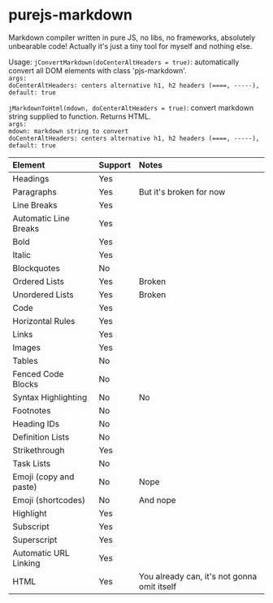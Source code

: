 # purejs-markdown
Markdown compiler written in pure JS, no libs, no frameworks, absolutely unbearable code!
Actually it's just a tiny tool for myself and nothing else.

Usage: 
`jConvertMarkdown(doCenterAltHeaders = true)`: automatically convert all DOM elements with class 'pjs-markdown'. \
    `args:` \
    `doCenterAltHeaders: centers alternative h1, h2 headers (====, -----), default: true` 

`jMarkdownToHtml(mdown, doCenterAltHeaders = true)`: convert markdown string supplied to function. Returns HTML.  \
    `args:` \
    `mdown: markdown string to convert` \
    `doCenterAltHeaders: centers alternative h1, h2 headers (====, -----), default: true`
    


| Element                   | Support   | Notes                             |
|:------------------------- |:--------- |:--------------------------------- |
| Headings                  |   Yes     |                                   |
| Paragraphs                |   Yes	    |                    But it's broken for now               |
| Line Breaks	            |   Yes	    |       |
| Automatic Line Breaks	    |   Yes	    |       |
| Bold	                    |   Yes	    |                                   |
| Italic	                |   Yes	    |                                   |
| Blockquotes	            |   No	    |                                   |
| Ordered Lists	            |   Yes	    |    Broken                                |
| Unordered Lists	        |   Yes	    |      Broken                             |
| Code	                    |   Yes	    |                                   |
| Horizontal Rules	        |   Yes	    |                                   |
| Links	                    |   Yes	    |                                   |
| Images	                |   Yes	    |                                   |
| Tables	                |   No	    |                                   |
| Fenced Code Blocks	    |   No	    |                                   |
| Syntax Highlighting	    |   No      | No                                  |
| Footnotes	                |   No	    |                                   |
| Heading IDs	            |   No	    |                                   |
| Definition Lists	        |   No	    |                                   |
| Strikethrough	            |   Yes	    |                                   |
| Task Lists	            |   No	    |                                   |
| Emoji (copy and paste)	|   No	    | Nope                                  |
| Emoji (shortcodes)	    |   No	    | And nope                                  |
| Highlight	                |   Yes	    |                                   |
| Subscript	                |   Yes	    |                                   |
| Superscript	            |   Yes	    |                                   |
| Automatic URL Linking	    |   Yes      |                                   |
| HTML	                    |   Yes	    | You already can, it's not gonna omit itself |